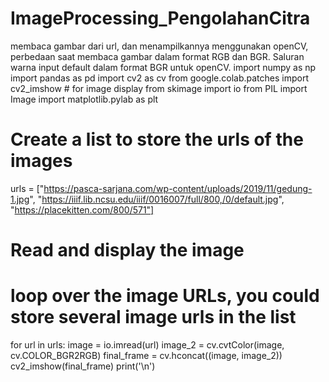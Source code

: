 # ImageProcessing_PengolahanCitra
membaca gambar dari url, dan menampilkannya menggunakan openCV, perbedaan saat membaca gambar dalam format RGB dan BGR. Saluran warna input default dalam format BGR untuk openCV.
import numpy as np
import pandas as pd
import cv2 as cv 
from google.colab.patches import cv2_imshow # for image display
from skimage import io
from PIL import Image 
import matplotlib.pylab as plt

# Create a list to store the urls of the images
urls = ["https://pasca-sarjana.com/wp-content/uploads/2019/11/gedung-1.jpg",
       "https://iiif.lib.ncsu.edu/iiif/0016007/full/800,/0/default.jpg",
      "https://placekitten.com/800/571"]  
# Read and display the image
# loop over the image URLs, you could store several image urls in the list

for url in urls:
  image = io.imread(url) 
  image_2 = cv.cvtColor(image, cv.COLOR_BGR2RGB)
  final_frame = cv.hconcat((image, image_2))
  cv2_imshow(final_frame)
  print('\n')
